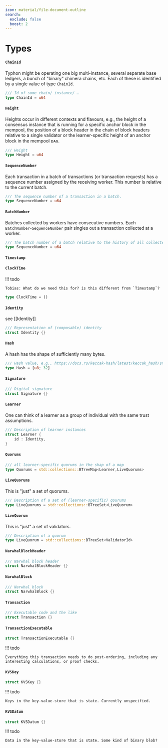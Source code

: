 ```yaml
---
icon: material/file-document-outline
search:
  exclude: false
  boost: 2
---
```


# Types

#### `ChainId`

Typhon might be operating one big multi-instance, several separate base ledgers, a bunch of "binary" chimera chains, etc. Each of these is identified by a single value of type `ChainId`.

```rust
/// Id of some chain/ instance/ …
type ChainId = u64
```

#### `Height`

Heights occur in different contexts and flavours, e.g., the height of a consensus instance that is running for a specific anchor block in the mempool,
the position of a block header in the chain of block headers relative to a single validator or the learner-specific height of an anchor block in the mempool ᴅᴀɢ.

```rust
/// Height
type Height = u64
```

#### `SequenceNumber`

Each transaction in a batch of transactions (or transaction requests) has a sequence number assigned by the receiving worker. This number is relative to the current batch.

```rust
/// The sequence number of a transaction in a batch.
type SequenceNumber = u64
```

#### `BatchNumber`

Batches collected by workers have consecutive numbers. Each `BatchNumber`-`SequenceNumber` pair singles out a transaction collected at a worker.

```rust
/// The batch number of a batch relative to the history of all collected batches of the worker.
type SequenceNumber = u64
```

#### `Timestamp`

<!-- [//TobiasOnTimeStamps]: # ( We'll talk about this; each transaction has a batch number and a sequence number at a specific validator; these can be considered their logical worker-local timestamp ) -->

#### `ClockTime`

!!! todo

    Tobias: What do we need this for? is this different from `Timestamp`?

```rust
type ClockTime = ()
```

#### `Identity`

see [[Identity]]

```rust
/// Representation of (composable) identity
struct Identity {}
```

#### `Hash`

A hash has the shape of sufficiently many bytes.
```rust
/// Hash value, e.g., https://docs.rs/keccak-hash/latest/keccak_hash/struct.H256.html
type Hash = [u8; 32]
```

#### `Signature`

<!-- [//TobiasOnSignatures]: # ( well, we probably need more detail here :-/ ) -->

```rust
/// Digital signature
struct Signature {}
```

#### `Learner`

One can think of a learner as a group of individual with the same trust assumptions.

```rust
/// Description of learner instances
struct Learner {
    id : Identity,
}
```

#### `Quorums`

```rust
/// all learner-specific quorums in the shap of a map
type Quorums = std::collections::BTreeMap<Learner,LiveQuorums>
```

#### `LiveQuorums`

This is "just" a set of quorums.

```rust
/// Description of a set of (learner-specific) qourums
type LiveQuorums = std::collections::BTreeSet<LiveQuorum>
```

#### `LiveQuorum`

This is "just" a set of validators.

```rust
/// Description of a quorum
type LiveQuorum = std::collections::BTreeSet<ValidatorId>
```

#### `NarwhalBlockHeader`

```rust
/// Narwhal block header
struct NarwhalBlockHeader {}
```

#### `NarwhalBlock`

```rust
/// Narwhal block
struct NarwhalBlock {}
```

#### `Transaction`

```rust
/// Executable code and the like
struct Transaction {}
```

#### `TransactionExecutable`

```rust
struct TransactionExecutable {}
```

!!! todo

    Everything this transaction needs to do post-ordering, including any interesting calculations, or proof checks.

#### `KVSKey`

```rust
struct KVSKey {}
```

!!! todo

    Keys in the key-value-store that is state. Currently unspecified.

#### `KVSDatum`

```rust
struct KVSDatum {}
```

!!! todo

    Data in the key-value-store that is state. Some kind of binary blob?

<!-- ### Executor API specific types -->
